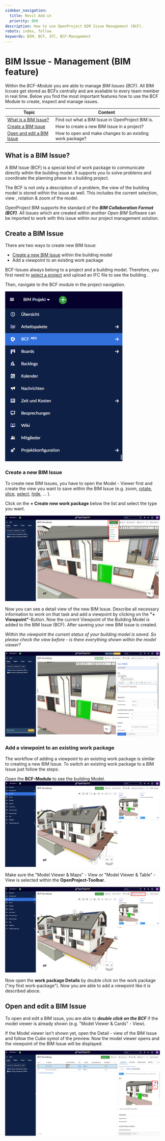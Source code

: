 ```yaml
---
sidebar_navigation:
  title: Revit Add-in
  priority: 800
description: How to use OpenProject BIM Issue Management (BCF).
robots: index, follow
keywords: BIM, BCF, IFC, BCF-Management
---
```


# BIM Issue - Management (BIM feature)

Within the *BCF-Module* you are able to manage *BIM Issues (BCF)*. All BIM Iccues get stored as BCFs centrally and are available to every team member in real time. Below you find the most important features how to use the BCF Module to create, inspect and manage issues. 



| Topic                                                   | Content                                                   |
| ------------------------------------------------------- | --------------------------------------------------------- |
| [What is a BIM Issue?](#what-is-a-bim-issue?)           | Find out what a BIM Issue in OpenProject BIM is.          |
| [Create a BIM Issue](#Create-a-bim-issue)               | How to create a new BIM Issue in a project?               |
| [Open and edit a BIM Issue](#open-and-edit-a-bim-issue) | How to open and make changes to an existing work package? |



## What is a BIM Issue?

A BIM Issue (BCF) is a special kind of work package to communicate directly wihtin the building model. It supports you to solve problems and coordinate the planning phase in a building project.

The BCF is not only a description of a problem, the view of the building model is stored within the issue as well. This includes the current selection, view , rotation & zoom of the model.

OpenProject BIM supports the standard of the ***BIM Collaboration Format (BCF)***. All Issues which are created within another *Open BIM* Software can be imported to work with this issue within our project management solution. 



## Create a BIM Issue

There are two ways to create new BIM Issue:

- [Create a new BIM Issue](#create-a-new-bim-issue) within the building model
- Add a viewpoint to an existing work package

BCF-Issues always belong to a project and a building model. Therefore, you first need to [select a project](https://www.openproject.org/docs/getting-started/projects/#open-an-existing-project) and upload an IFC file to see the building .

Then, navigate to the BCF module in the project navigation.



![BCF-Module](OpenProject_BCF_Module.png)



### Create a new BIM Issue

To create new BIM Issues, you have to open the Model - Viewer first and create the view you want to save within the BIM Issue (e.g. zoom, [rotate](...\ifc-viewer\#how-to-rotate-the-building-model?), [slice](...\ifc-viewer\#how-to-slice-the-building-model?), [select](...\ifc-viewer\#how-to-select-elements?), [hide](...\ifc-viewer\#show-or-hide-elements-or-models), ... ). 

Click on the **+ Create new work package** below the list and select the type you want. 

![Create a new BIM Issue](create-a-new-BIM-issue.png)



Now you can see a detail view of the new BIM Issue. Describe all necessary information to work on that task and add a viewpoint by clicking on the **"+ Viewpoint"**-Button. Now the current Viewpoint of the Building Model is added to the BIM Issue (BCF). After saveing your new BIM issue is created.

*Within the viewpoint the current status of your building model is saved. So please check the view before - is there everything shown within the model viewer?*

![Add a viewpoint](add_a_viewpoint.png)



### Add a viewpoint to an existing work package

The workflow of adding a viewpoint to an existing work package is similar to creating a new BIM Issue. To switch an existing work package to a BIM Issue just follow the steps:



Open the **BCF-Module** to see the building Model.
 ![BCF Module](bcf_module.png)



Make sure the "Model Viewer & Maps" - View or "Model Viewer & Table" - View is selected within the **OpenProject-Toolbar**.

![Model and workpackage view](model_maps_view.png)



Now open the **work package Details** by double click on the work package ("my first work-package"). Now you are able to add a viewpoint like it is described aboce.





## Open and edit a BIM Issue

To open and edit a BIM issue, you are able to ***double click on the BCF*** if the model viewer is already shown (e.g. "Model Viewer & Cards" - View).

If the Model viewer isn't shown yet, open the Detail - view of the BIM Issue and follow the Cube symol of the preview. Now the model viewer opens and the viewpoint of the BIM Issue will be displayed.

![Display BIM Issue](display_bim_issue.png)









